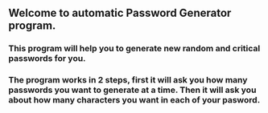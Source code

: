 ## Welcome to automatic Password Generator program.
### This program will help you to generate new random and critical passwords for you.
### The program works in 2 steps, first it will ask you how many passwords you want to generate at a time. Then it will ask you about how many characters you want in each of your pasword.

